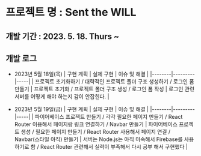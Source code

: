 # 프로젝트 명 : Sent the WILL

## 개발 기간 : 2023. 5. 18. Thurs ~

## 개발 로그

- 2023년 5월 18일(목)
  | 구현 계획 | 실제 구현 | 이슈 및 해결 |
  |--------|---------|-----|
  | 프로젝트 초기화하기 / 대략적인 프로젝트 폴더 구조 생성하기 / 로그인 폼 만들기 | 프로젝트 초기화 / 프로젝트 폴더 구조 생성 / 로그인 폼 작성 | 로그인 관련 서버를 어떻게 해야 하는지 감이 안잡힌다. |

- 2023년 5월 19일(금)
  | 구현 계획 | 실제 구현 | 이슈 및 해결 |
  |--------|---------|-----|
  | 파이어베이스 프로젝트 만들기 / 각각 필요한 페이지 만들기 / React Router 이용해서 페이지랑 링크 연결하기 / Navbar 만들기 | 파이어베이스 프로젝트 생성 / 필요한 페이지 만들기 / React Router 사용해서 페이지 연결 / Navbar(스타일 아직) 만들기 | 서버는 Node.js는 아직 미숙해서 Firebase를 사용하기로 함 / React Router 관련해서 실력이 부족해서 다시 공부 해서 구현했다 |
